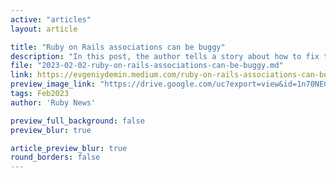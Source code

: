 ```yaml
---
active: "articles"
layout: article

title: "Ruby on Rails associations can be buggy"
description: "In this post, the author tells a story about how to fix the problem with has_one associations in Ruby on Rails."
file: "2023-02-02-ruby-on-rails-associations-can-be-buggy.md"
link: https://evgeniydemin.medium.com/ruby-on-rails-associations-can-be-buggy-373930db8c54 
preview_image_link: "https://drive.google.com/uc?export=view&id=1n70NECoQv0-IS3dtQpsQfF4DaAFbaYVr"
tags: Feb2023
author: 'Ruby News'

preview_full_background: false
preview_blur: true

article_preview_blur: true
round_borders: false
---
```

